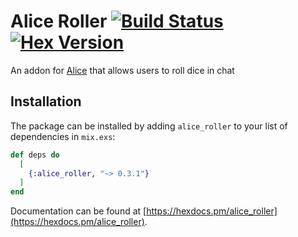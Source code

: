 # Alice Roller [![Build Status](https://travis-ci.org/NateBarnes/alice_roller.svg?branch=master)](https://travis-ci.org/NateBarnes/alice_roller) [![Hex Version](https://img.shields.io/hexpm/v/alice_roller.svg)](https://hex.pm/packages/alice_roller)

An addon for [Alice](https://github.com/alice-bot/alice) that allows
users to roll dice in chat

## Installation

The package can be installed by adding `alice_roller` to your list of dependencies in `mix.exs`:

```elixir
def deps do
  [
    {:alice_roller, "~> 0.3.1"}
  ]
end
```

Documentation can be found at [https://hexdocs.pm/alice_roller](https://hexdocs.pm/alice_roller).

